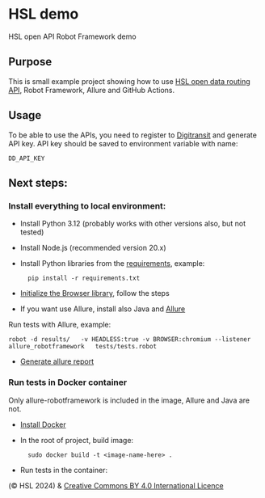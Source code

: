 # HSL demo
HSL open API Robot Framework demo

## Purpose
This is small example project showing how to use [HSL open data routing API](https://digitransit.fi/en/developers/), Robot Framework, Allure and GitHub Actions.

## Usage

To be able to use the APIs, you need to register to [Digitransit](https://digitransit.fi/en/developers/api-registration/) and generate API key. API key should be saved to environment variable with name:

    DD_API_KEY

## Next steps:

### Install everything to local environment:

* Install Python 3.12 (probably works with other versions also, but not tested)
* Install Node.js (recommended version 20.x)
* Install Python libraries from the [requirements](./requirements.txt), example:

        pip install -r requirements.txt

* [Initialize the Browser library](https://robotframework-browser.org/#installation), follow the steps
* If you want use Allure, install also Java and [Allure](https://allurereport.org/docs/gettingstarted-installation/)

Run tests with Allure, example:

    robot -d results/   -v HEADLESS:true -v BROWSER:chromium --listener allure_robotframework   tests/tests.robot

* [Generate allure report](https://allurereport.org/docs/robotframework/#3-generate-a-report)

### Run tests in Docker container
Only allure-robotframework is included in the image, Allure and Java are not. 

* [Install Docker](https://docs.docker.com/engine/install/)
* In the root of project, build image: 

        sudo docker build -t <image-name-here> .
* Run tests in the container:


(© HSL 2024) & [Creative Commons BY 4.0 International Licence](https://creativecommons.org/licenses/by/4.0/)
